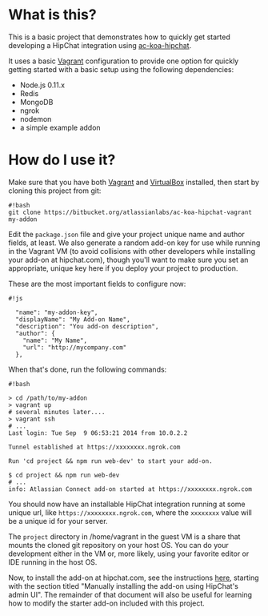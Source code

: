 # What is this?

This is a basic project that demonstrates how to quickly get started developing a HipChat integration using [ac-koa-hipchat](https://bitbucket.org/atlassianlabs/ac-koa-hipchat).

It uses a basic [Vagrant](https://www.vagrantup.com) configuration to provide one option for quickly getting started with a basic setup using the following dependencies:

* Node.js 0.11.x
* Redis
* MongoDB
* ngrok
* nodemon
* a simple example addon

# How do I use it?

Make sure that you have both [Vagrant](https://www.vagrantup.com/downloads.html) and [VirtualBox](https://www.virtualbox.org/wiki/Downloads) installed, then start by cloning this project from git:

```
#!bash
git clone https://bitbucket.org/atlassianlabs/ac-koa-hipchat-vagrant my-addon
```

Edit the `package.json` file and give your project unique name and author fields, at least.  We also generate a random add-on key for use while running in the Vagrant VM (to avoid collisions with other developers while installing your add-on at hipchat.com), though you'll want to make sure you set an appropriate, unique key here if you deploy your project to production.

These are the most important fields to configure now:

```
#!js

  "name": "my-addon-key",
  "displayName": "My Add-on Name",
  "description": "You add-on description",
  "author": {
    "name": "My Name",
    "url": "http://mycompany.com"
  },
```

When that's done, run the following commands:

```
#!bash

> cd /path/to/my-addon
> vagrant up
# several minutes later....
> vagrant ssh
# ...
Last login: Tue Sep  9 06:53:21 2014 from 10.0.2.2

Tunnel established at https://xxxxxxxx.ngrok.com

Run 'cd project && npm run web-dev' to start your add-on.

$ cd project && npm run web-dev
# ...
info: Atlassian Connect add-on started at https://xxxxxxxx.ngrok.com
```

You should now have an installable HipChat integration running at some unique url, like `https://xxxxxxxx.ngrok.com`, where the `xxxxxxxx` value will be a unique id for your server.

The `project` directory in /home/vagrant in the guest VM is a share that mounts the cloned git repository on your host OS.  You can do your development either in the VM or, more likely, using your favorite editor or IDE running in the host OS.

Now, to install the add-on at hipchat.com, see the instructions [here](https://bitbucket.org/atlassianlabs/ac-koa-hipchat/src/master/README.md), starting with the section titled "Manually installing the add-on using HipChat's admin UI".  The remainder of that document will also be useful for learning how to modify the starter add-on included with this project.